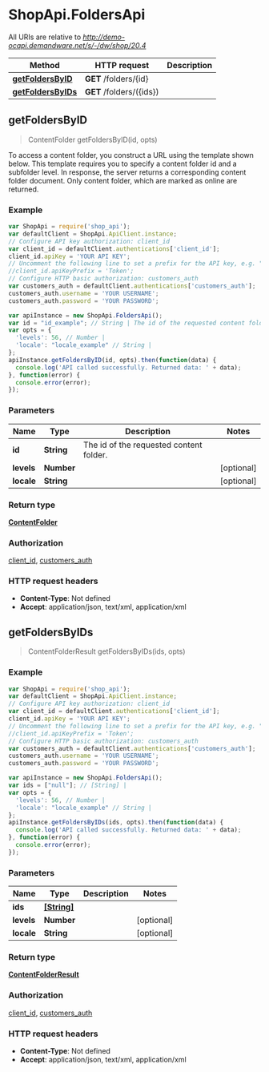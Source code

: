# ShopApi.FoldersApi

All URIs are relative to *http://demo-ocapi.demandware.net/s/-/dw/shop/20.4*

Method | HTTP request | Description
------------- | ------------- | -------------
[**getFoldersByID**](FoldersApi.md#getFoldersByID) | **GET** /folders/{id} | 
[**getFoldersByIDs**](FoldersApi.md#getFoldersByIDs) | **GET** /folders/({ids}) | 



## getFoldersByID

> ContentFolder getFoldersByID(id, opts)



To access a content folder, you construct a URL using the template shown below. This template requires you to  specify a content folder id and a subfolder level. In response, the server returns a corresponding content  folder document. Only content folder, which are marked as online are returned.

### Example

```javascript
var ShopApi = require('shop_api');
var defaultClient = ShopApi.ApiClient.instance;
// Configure API key authorization: client_id
var client_id = defaultClient.authentications['client_id'];
client_id.apiKey = 'YOUR API KEY';
// Uncomment the following line to set a prefix for the API key, e.g. "Token" (defaults to null)
//client_id.apiKeyPrefix = 'Token';
// Configure HTTP basic authorization: customers_auth
var customers_auth = defaultClient.authentications['customers_auth'];
customers_auth.username = 'YOUR USERNAME';
customers_auth.password = 'YOUR PASSWORD';

var apiInstance = new ShopApi.FoldersApi();
var id = "id_example"; // String | The id of the requested content folder.
var opts = {
  'levels': 56, // Number | 
  'locale': "locale_example" // String | 
};
apiInstance.getFoldersByID(id, opts).then(function(data) {
  console.log('API called successfully. Returned data: ' + data);
}, function(error) {
  console.error(error);
});

```

### Parameters



Name | Type | Description  | Notes
------------- | ------------- | ------------- | -------------
 **id** | **String**| The id of the requested content folder. | 
 **levels** | **Number**|  | [optional] 
 **locale** | **String**|  | [optional] 

### Return type

[**ContentFolder**](ContentFolder.md)

### Authorization

[client_id](../README.md#client_id), [customers_auth](../README.md#customers_auth)

### HTTP request headers

- **Content-Type**: Not defined
- **Accept**: application/json, text/xml, application/xml


## getFoldersByIDs

> ContentFolderResult getFoldersByIDs(ids, opts)



### Example

```javascript
var ShopApi = require('shop_api');
var defaultClient = ShopApi.ApiClient.instance;
// Configure API key authorization: client_id
var client_id = defaultClient.authentications['client_id'];
client_id.apiKey = 'YOUR API KEY';
// Uncomment the following line to set a prefix for the API key, e.g. "Token" (defaults to null)
//client_id.apiKeyPrefix = 'Token';
// Configure HTTP basic authorization: customers_auth
var customers_auth = defaultClient.authentications['customers_auth'];
customers_auth.username = 'YOUR USERNAME';
customers_auth.password = 'YOUR PASSWORD';

var apiInstance = new ShopApi.FoldersApi();
var ids = ["null"]; // [String] | 
var opts = {
  'levels': 56, // Number | 
  'locale': "locale_example" // String | 
};
apiInstance.getFoldersByIDs(ids, opts).then(function(data) {
  console.log('API called successfully. Returned data: ' + data);
}, function(error) {
  console.error(error);
});

```

### Parameters



Name | Type | Description  | Notes
------------- | ------------- | ------------- | -------------
 **ids** | [**[String]**](String.md)|  | 
 **levels** | **Number**|  | [optional] 
 **locale** | **String**|  | [optional] 

### Return type

[**ContentFolderResult**](ContentFolderResult.md)

### Authorization

[client_id](../README.md#client_id), [customers_auth](../README.md#customers_auth)

### HTTP request headers

- **Content-Type**: Not defined
- **Accept**: application/json, text/xml, application/xml

